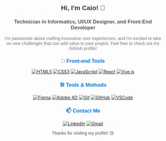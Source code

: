 <h2 align="center" style="font-family: 'Arial', sans-serif; color: #333;">Hi, I'm Caio! 👋</h2>
<h3 align="center" style="font-family: 'Arial', sans-serif; color: #555;">Technician in Informatics, UI/UX Designer, and Front-End Developer</h3>
<p align="center" style="font-family: 'Arial', sans-serif; color: #777; max-width: 600px; margin: auto;">I'm passionate about crafting innovative user experiences, and I'm excited to take on new challenges that can add value to your project. Feel free to check out my GitHub profile!</p>

<h3 align="center" style="font-family: 'Arial', sans-serif; color: #007bff;">🚀 Front-end Tools</h3>
<div align="center">
  <a href="#"><img src="https://img.icons8.com/color/48/000000/html-5.png" alt="HTML5"/></a>
  <a href="#"><img src="https://img.icons8.com/color/48/000000/css3.png" alt="CSS3"/></a>
  <a href="#"><img src="https://img.icons8.com/color/48/000000/javascript.png" alt="JavaScript"/></a>
  <a href="#"><img src="https://img.icons8.com/color/48/000000/react-native.png" alt="React"/></a>
  <a href="#"><img src="https://img.icons8.com/color/48/000000/vue-js.png" alt="Vue.js"/></a>
</div>

<h3 align="center" style="font-family: 'Arial', sans-serif; color: #007bff;">🛠️ Tools & Methods</h3>
<div align="center">
  <a href="#"><img src="https://img.icons8.com/color/48/000000/figma.png" alt="Figma"/></a>
  <a href="#"><img src="https://img.icons8.com/color/48/000000/adobe-xd.png" alt="Adobe XD"/></a>
  <a href="#"><img src="https://img.icons8.com/color/48/000000/git.png" alt="Git"/></a>
  <a href="#"><img src="https://img.icons8.com/color/48/000000/github.png" alt="GitHub"/></a>
  <a href="#"><img src="https://img.icons8.com/color/48/000000/visual-studio-code-2019.png" alt="VSCode"/></a>
</div>

<h3 align="center" style="font-family: 'Arial', sans-serif; color: #007bff;">📫 Contact Me</h3>
<p align="center">
  <a href="https://linkedin.com/in/lcscaio" target="_blank"><img src="https://img.icons8.com/fluent/48/000000/linkedin.png" alt="LinkedIn"/></a>
  <a href="mailto:bylcscaio@gmail.com" target="_blank"><img src="https://img.icons8.com/fluent/48/000000/gmail-new.png" alt="Gmail"/></a>
</p>

<p align="center" style="font-family: 'Arial', sans-serif; color: #555;">Thanks for visiting my profile! 😊</p>

